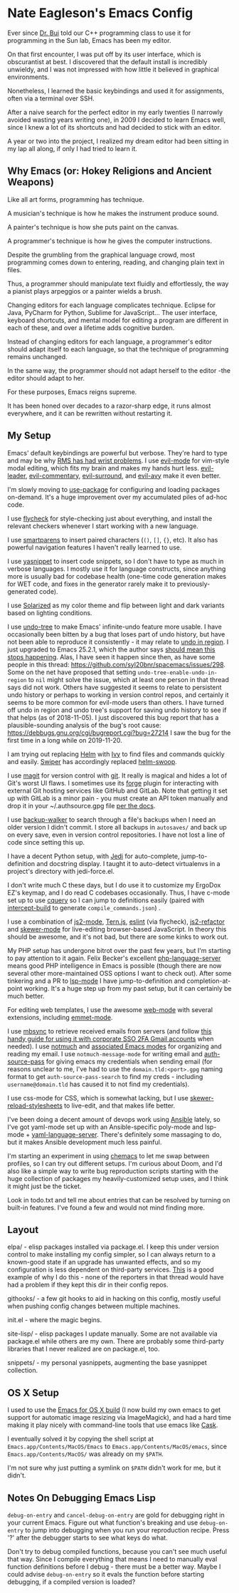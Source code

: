 # Nate Eagleson's Emacs Config

Ever since [Dr. Bui](http://cs.hbg.psu.edu/~bui/) told our C++ programming
class to use it for programming in the Sun lab, Emacs has been my editor.

On that first encounter, I was put off by its user interface, which is
obscurantist at best. I discovered that the default install is
incredibly unwieldy, and I was not impressed with how little it believed
in graphical environments.

Nonetheless, I learned the basic keybindings and used it for
assignments, often via a terminal over SSH.

After a naive search for the perfect editor in my early twenties (I
narrowly avoided wasting years writing one), in 2009 I decided to learn
Emacs well, since I knew a lot of its shortcuts and had decided to stick
with an editor.

A year or two into the project, I realized my dream editor had been
sitting in my lap all along, if only I had tried to learn it.

## Why Emacs (or: Hokey Religions and Ancient Weapons)

Like all art forms, programming has technique.

A musician's technique is how he makes the instrument produce sound.

A painter's technique is how she puts paint on the canvas.

A programmer's technique is how he gives the computer instructions.

Despite the grumbling from the graphical language crowd, most
programming comes down to entering, reading, and changing plain text in
files.

Thus, a programmer should manipulate text fluidly and effortlessly, the
way a pianist plays arpeggios or a painter wields a brush.

Changing editors for each language complicates technique. Eclipse for Java,
PyCharm for Python, Sublime for JavaScript... The user interface, keyboard
shortcuts, and mental model for editing a program are different in each of
these, and over a lifetime adds cognitive burden.

Instead of changing editors for each language, a programmer's editor
should adapt itself to each language, so that the technique of
programming remains unchanged.

In the same way, the programmer should not adapt herself to the editor
-the editor should adapt to her.

For these purposes, Emacs reigns supreme.

It has been honed over decades to a razor-sharp edge, it runs almost
everywhere, and it can be rewritten without restarting it.

## My Setup

Emacs' default keybindings are powerful but verbose. They're hard to
type and may be why [RMS has had wrist
problems](https://stallman.org/stallman-computing.html). I use
[evil-mode](https://gitorious.org/evil/pages/Home) for vim-style modal
editing, which fits my brain and makes my hands hurt less.
[evil-leader](https://github.com/cofi/evil-leader),
[evil-commentary](https://github.com/linktohack/evil-commentary),
[evil-surround](https://github.com/timcharper/evil-surround), and
[evil-avy](https://github.com/louy2/evil-avy) make it even better.

I'm slowly moving to [use-package](https://github.com/jwiegley/use-package) for
configuring and loading packages on-demand. It's a huge improvement over my
accumulated piles of ad-hoc code.

I use [flycheck](https://github.com/flycheck/flycheck) for
style-checking just about everything, and install the relevant checkers
whenever I start working with a new language.

I use [smartparens](https://github.com/Fuco1/smartparens) to insert
paired characters (`()`, `[]`, `{}`, etc). It also has powerful
navigation features I haven't really learned to use.

I use [yasnippet](http://capitaomorte.github.io/yasnippet/) to insert
code snippets, so I don't have to type as much in verbose languages. I
mostly use it for language constructs, since anything more is usually
bad for codebase health (one-time code generation makes for WET code,
and fixes in the generator rarely make it to previously-generated code).

I use [Solarized](https://github.com/bbatsov/solarized-emacs) as my
color theme and flip between light and dark variants based on lighting
conditions.

I use [undo-tree](http://www.dr-qubit.org/emacs.php#undo-tree) to make Emacs'
infinite-undo feature more usable. I have occasionally been bitten by a bug
that loses part of undo history, but have not been able to reproduce it
consistently - it may relate to [undo in
region](https://lists.gnu.org/archive/html/bug-gnu-emacs/2014-01/msg01106.html).
I just upgraded to Emacs 25.2.1, which the author says [should mean this stops
happening](https://debbugs.gnu.org/cgi/bugreport.cgi?bug=16377#52). Alas, I
have seen it happen since then, as have some people in this thread:
<https://github.com/syl20bnr/spacemacs/issues/298>. Some on the net have
proposed that setting `undo-tree-enable-undo-in-region` to `nil` might solve
the issue, which at least one person in that thread says did not work. Others
have suggested it seems to relate to persistent undo history or perhaps to
working in version control repos, and certainly it seems to be more common for
evil-mode users than others. I have turned off undo in region and undo tree's
support for saving undo history to see if that helps (as of 2018-11-05). I just
discovered this bug report that has a plausible-sounding analysis of the bug's
root cause: <https://debbugs.gnu.org/cgi/bugreport.cgi?bug=27214> I saw the bug
for the first time in a long while on 2019-11-20.

I am trying out replacing [Helm](http://emacs-helm.github.io/helm/) with
[Ivy](https://oremacs.com/swiper/) to find files and commands quickly
and easily. [Swiper](https://github.com/abo-abo/swiper#swiper) has
accordingly replaced
[helm-swoop](https://github.com/ShingoFukuyama/helm-swoop).

I use [magit](https://magit.vc) for version control with
[git](https://git-scm.org). It really is magical and hides a lot of Git's worst
UI flaws. I sometimes use its [forge](https://magit.vc/manual/forge/) plugin
for interacting with external Git hosting services like GitHub and GitLab. Note
that getting it set up with GitLab is a minor pain - you must create an API
token manually and drop it in your \~/.authsource.gpg file [per the
docs](https://magit.vc/manual/ghub/How-Ghub-uses-Auth_002dSource.html#How-Ghub-uses-Auth_002dSource).

I use [backup-walker](https://github.com/lewang/backup-walker) to search
through a file's backups when I need an older version I didn't commit. I store
all backups in `autosaves/` and back up on every save, even in version control
repositories. I have not lost a line of code since setting this up.

I have a decent Python setup, with [Jedi](http://jedi.jedidjah.ch/en/latest/)
for auto-complete, jump-to-definition and docstring display. I taught it to
auto-detect virtualenvs in a project's directory with jedi-force.el.

I don't write much C these days, but I do use it to customize my ErgoDox EZ's
keymap, and I do read C codebases occasionally. Thus, I have c-mode set up to
use [cquery](https://github.com/cquery-project/cquery) so I can jump to
definitions easily (paired with
[intercept-build](https://github.com/rizsotto/scan-build) to generate
`compile_commands.json`) .

I use a combination of [js2-mode](https://github.com/mooz/js2-mode),
[Tern.js](http://ternjs.net/), [eslint](http://eslint.org/) (via flycheck),
[js2-refactor](https://github.com/magnars/js2-refactor.el) and
[skewer-mode](https://github.com/skeeto/skewer-mode) for live-editing
browser-based JavaScript. In theory this should be awesome, and it's not bad,
but there are some kinks to work out.

My PHP setup has undergone bitrot over the past few years, but I'm starting to
pay attention to it again. Felix Becker's excellent
[php-language-server](https://github.com/felixfbecker/php-language-server)
means good PHP intelligence in Emacs is possible (though there are now several
other more-maintained OSS options I want to check out). After some tinkering
and a PR to [lsp-mode](https://github.com/emacs-lsp/lsp-mode) I have
jump-to-definition and completion-at-point working. It's a huge step up from my
past setup, but it can certainly be much better.

For editing web templates, I use the awesome
[web-mode](http://web-mode.org/) with several extensions, including
[emmet-mode](https://github.com/smihica/emmet-mode).

I use [mbsync](https://isync.sourceforge.io/) to retrieve received emails from
servers (and follow [this handy guide for using it with corporate SSO 2FA Gmail
accounts](http://frostyx.cz/posts/synchronize-your-2fa-gmail-with-mbsync) when
needed). I use [notmuch](https://notmuch.readthedocs.io/) and [associated Emacs
modes](https://notmuchmail.org/notmuch-emacs/) for organizing and reading my
email. I use `notmuch-message-mode` for writing email and
[auth-source-pass](https://www.gnu.org/software/emacs/manual/html_mono/auth.html#The-Unix-password-store)
for giving emacs my credentials when sending email (for reasons unclear to me,
I've had to use the `domain.tld:<port>.gpg` naming format to get
`auth-source-pass-search` to find my creds - including `username@domain.tld`
has caused it to not find my credentials).

I use css-mode for CSS, which is somewhat lacking, but I use
[skewer-reload-stylesheets](https://github.com/NateEag/skewer-reload-stylesheets)
to live-edit, and that makes life better.

I've been doing a decent amount of devops work using
[Ansible](https://www.ansible.com/) lately, so I've got yaml-mode set up with
an Ansible-specific poly-mode and lsp-mode +
[yaml-language-server](https://github.com/redhat-developer/yaml-language-server).
There's definitely some massaging to do, but it makes Ansible development much
less painful.

I'm starting an experiment in using
[chemacs](https://github.com/plexus/chemacs) to let me swap between profiles,
so I can try out different setups. I'm curious about Doom, and I'd also like a
simple way to write bug reproduction scripts starting with the huge collection
of packages my heavily-customized setup uses, and I think it might just be the
ticket.

Look in todo.txt and tell me about entries that can be resolved by turning on
built-in features. I've found a few and would not mind finding more.

## Layout

elpa/ - elisp packages installed via package.el. I keep this under
version control to make installing my config simpler, so I can always
return to a known-good state if an upgrade has unwanted effects, and so
my configuration is less dependent on third-party services.
[This](https://github.com/syl20bnr/spacemacs/issues/10244) is a good
example of why I do this - none of the reporters in that thread would
have had a problem if they kept this dir in their config repos.

githooks/ - a few git hooks to aid in hacking on this config, mostly
useful when pushing config changes between multiple machines.

init.el - where the magic begins.

site-lisp/ - elisp packages I update manually. Some are not available
via package.el while others are my own. There are probably some
third-party libraries that I never realized are on package.el, too.

snippets/ - my personal yasnippets, augmenting the base yasnippet
collection.

## OS X Setup

I used to use the [Emacs for OS X build](https://emacsformacosx.com/) (I
now build my own emacs to get support for automatic image resizing via
ImageMagick), and had a hard time making it play nicely with
command-line tools that use emacs like
[Cask](https://github.com/cask/cask).

I eventually solved it by copying the shell script at
`Emacs.app/Contents/MacOS/Emacs` to `Emacs.app/Contents/MacOS/emacs`, since
`Emacs.app/Contents/MacOS/` was already on my `$PATH`.

I'm not sure why just putting a symlink on `$PATH` didn't
work for me, but it didn't.

## Notes On Debugging Emacs Lisp

`debug-on-entry` and `cancel-debug-on-entry` are gold for debugging right in
your current Emacs. Figure out what function's breaking and use
`debug-on-entry` to jump into debugging when you run your reproduction recipe.
Press '?' after the debugger starts to see what keys do what.

Don't try to debug compiled functions, because you can't see much useful that
way. Since I compile everything that means I need to manually eval function
definitions before I debug - there must be a better way. Maybe I could advise
`debug-on-entry` so it evals the function before starting debugging, if a
compiled version is loaded?
